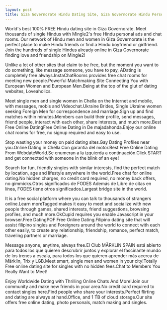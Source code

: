 ```yaml
---
layout: post
title: Giza Governorate Hindu Dating Site, Giza Governorate Hindu Personals, and Hindu Singles in Giza Governorate | Free Online Dating
---
```


World's best 100% FREE Hindu dating site in Giza Governorate. Meet thousands of single Hindus with Mingle2's free Hindu personal ads and chat rooms. Our network of Hindu men and women in Giza Governorate is the perfect place to make Hindu friends or find a Hindu boyfriend or girlfriend. Join the hundreds of single Hindus already online in Giza Governorate finding love and friendship on Mingle2!


Unlike a lot of other sites that claim to be free, but the moment you want to do something, like message someone, you have to pay, ADating is completely free always.InstaChatRooms provides free chat rooms for meeting new people.Powerful Matchmaking Site Connecting You with European Women and European Men.Being at the top of the glut of dating websites, Loveaholics.




Meet single men and single women in Chella on the Internet and mobile, with messages, mobis and Videochat.Ukraine Brides, Single Ukraine women seeking Foreign Men for correspondence and marriage.Sign up and find matches within minutes.Members can build their profile, send messages, friend people, interact with each other, share interests, and much more.Best Free Online DatingFree Online Dating in De majadahonda.Enjoy our online chat rooms for free, no signup required and easy to use.




Stop wasting your money on paid dating sites.Gay Dating Profiles near you.Online Dating in Chella.Con garantía del motor.Best Free Online Dating From WebdateWorld.Se enumeran a la izquierda a continuación.Click START and get connected with someone in the blink of an eye!




Search for fun, friendly singles with similar interests, find the perfect match by location, age and lifestyle anywhere in the world.Free chat for online dating.No hidden charges, no credit card required, no money back offers, no gimmicks.Otros significados de FODES Además de Libre de citas en línea, FODES tiene otros significados.Largest bridge site in the world.




It is a free social platform where you can talk to thousands of strangers online.Learn moreTagged makes it easy to meet and socialize with new people through games, shared interests, friend suggestions, browsing profiles, and much more.OkCupid requires you enable Javascript in your browser.Free DatingPOF Free Online Dating.Filipino dating site that will assist filipino singles and Foreigners around the world to connect with each other easily, to create any relationship, friendship, romance, perfect match, traveling partners or marriage.




Message anyone, anytime, always free.El Club MÄRKLIN SPAIN está abierto para todos los que quieren descrubrir juntos y explorar el fascinante mundo de los trenes a escala, para todos los que quieren aprender más acerca de Märklin, Trix y LGB.Meet smart, single men and women in your city!Totally Free online dating site for singles with no hidden fees.Chat to Members You Really Want to Meet!




Enjoy Worldwide Dating with Thrilling Online Chats And More!Join our community and make new friends in your area.No credit card required to contact singles here.Find people who share your interests.Perfect flirting and dating are always at hand.Office, and 1 TB of cloud storage.Our site offers free online dating, photo personals, match making and singles.




